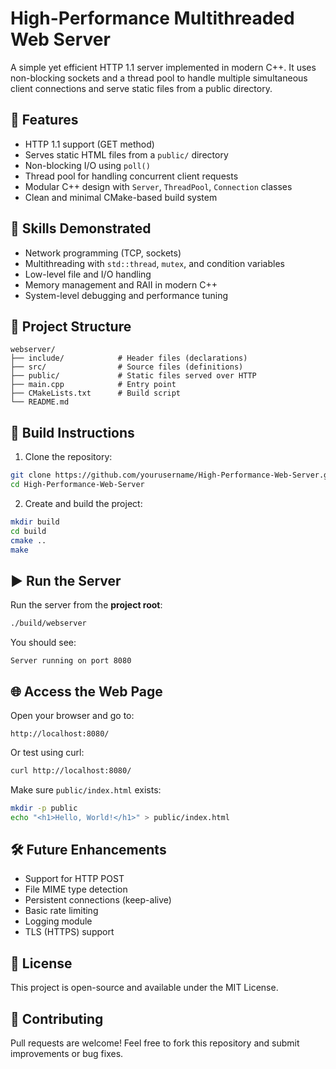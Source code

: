 # High-Performance Multithreaded Web Server

A simple yet efficient HTTP 1.1 server implemented in modern C++. It uses non-blocking sockets and a thread pool to handle multiple simultaneous client connections and serve static files from a public directory.

## 🚀 Features

- HTTP 1.1 support (GET method)
- Serves static HTML files from a `public/` directory
- Non-blocking I/O using `poll()`
- Thread pool for handling concurrent client requests
- Modular C++ design with `Server`, `ThreadPool`, `Connection` classes
- Clean and minimal CMake-based build system

## 🧠 Skills Demonstrated

- Network programming (TCP, sockets)
- Multithreading with `std::thread`, `mutex`, and condition variables
- Low-level file and I/O handling
- Memory management and RAII in modern C++
- System-level debugging and performance tuning

## 📁 Project Structure

```
webserver/
├── include/            # Header files (declarations)
├── src/                # Source files (definitions)
├── public/             # Static files served over HTTP
├── main.cpp            # Entry point
├── CMakeLists.txt      # Build script
└── README.md
```

## 🔧 Build Instructions

1. Clone the repository:

```bash
git clone https://github.com/yourusername/High-Performance-Web-Server.git
cd High-Performance-Web-Server
```

2. Create and build the project:

```bash
mkdir build
cd build
cmake ..
make
```

## ▶️ Run the Server

Run the server from the **project root**:

```bash
./build/webserver
```

You should see:

```
Server running on port 8080
```

## 🌐 Access the Web Page

Open your browser and go to:

```
http://localhost:8080/
```

Or test using curl:

```bash
curl http://localhost:8080/
```

Make sure `public/index.html` exists:

```bash
mkdir -p public
echo "<h1>Hello, World!</h1>" > public/index.html
```

## 🛠 Future Enhancements

- Support for HTTP POST
- File MIME type detection
- Persistent connections (keep-alive)
- Basic rate limiting
- Logging module
- TLS (HTTPS) support

## 📄 License

This project is open-source and available under the MIT License.

## 🤝 Contributing

Pull requests are welcome! Feel free to fork this repository and submit improvements or bug fixes.
